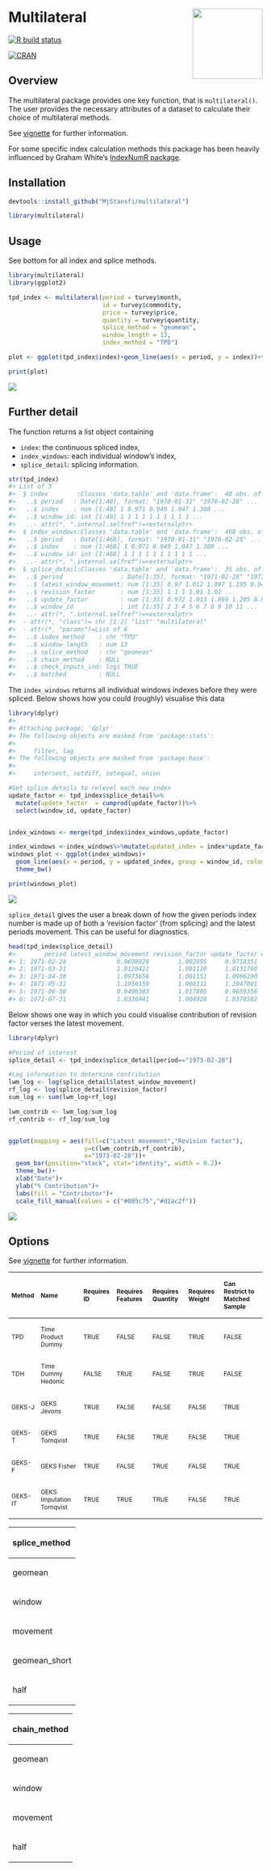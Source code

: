 
# Multilateral <img src='man/figures/logo-v2.png' align="right" height="139" />

<!-- badges: start -->

[![R build
status](https://github.com/MjStansfi/multilateral/workflows/R-CMD-check/badge.svg)](https://github.com/MjStansfi/multilateral/actions)

[![CRAN](https://www.r-pkg.org/badges/version/multilateral)](https://www.r-pkg.org/badges/version/multilateral)

<!-- badges: end -->

## Overview

The multilateral package provides one key function, that is
`multilateral()`. The user provides the necessary attributes of a
dataset to calculate their choice of multilateral methods.

See
[vignette](https://htmlpreview.github.io/?https://github.com/MjStansfi/multilateral/blob/main/doc/multilateral.html)
for further information.

For some specific index calculation methods this package has been
heavily influenced by Graham White’s [IndexNumR
package](https://github.com/grahamjwhite/IndexNumR).

## Installation

``` r
devtools::install_github("MjStansfi/multilateral")

library(multilateral)
```

## Usage

See bottom for all index and splice methods.

``` r
library(multilateral)
library(ggplot2)

tpd_index <- multilateral(period = turvey$month,
                          id = turvey$commodity,
                          price = turvey$price,
                          quantity = turvey$quantity,
                          splice_method = "geomean",
                          window_length = 13,
                          index_method = "TPD")

plot <- ggplot(tpd_index$index)+geom_line(aes(x = period, y = index))+theme_bw()

print(plot)
```

![](man/figures/README-example-1.png)<!-- -->

## Further detail

The function returns a list object containing

  - `index`: the continuous spliced index,
  - `index_windows`: each individual window’s index,
  - `splice_detail`: splicing information.

<!-- end list -->

``` r
str(tpd_index) 
#> List of 3
#>  $ index        :Classes 'data.table' and 'data.frame':  48 obs. of  3 variables:
#>   ..$ period   : Date[1:48], format: "1970-01-31" "1970-02-28" ...
#>   ..$ index    : num [1:48] 1 0.971 0.949 1.047 1.308 ...
#>   ..$ window_id: int [1:48] 1 1 1 1 1 1 1 1 1 1 ...
#>   ..- attr(*, ".internal.selfref")=<externalptr> 
#>  $ index_windows:Classes 'data.table' and 'data.frame':  468 obs. of  3 variables:
#>   ..$ period   : Date[1:468], format: "1970-01-31" "1970-02-28" ...
#>   ..$ index    : num [1:468] 1 0.971 0.949 1.047 1.308 ...
#>   ..$ window_id: int [1:468] 1 1 1 1 1 1 1 1 1 1 ...
#>   ..- attr(*, ".internal.selfref")=<externalptr> 
#>  $ splice_detail:Classes 'data.table' and 'data.frame':  35 obs. of  5 variables:
#>   ..$ period                : Date[1:35], format: "1971-02-28" "1971-03-31" ...
#>   ..$ latest_window_movement: num [1:35] 0.97 1.012 1.097 1.195 0.949 ...
#>   ..$ revision_factor       : num [1:35] 1 1 1 1.01 1.02 ...
#>   ..$ update_factor         : num [1:35] 0.972 1.013 1.099 1.205 0.966 ...
#>   ..$ window_id             : int [1:35] 2 3 4 5 6 7 8 9 10 11 ...
#>   ..- attr(*, ".internal.selfref")=<externalptr> 
#>  - attr(*, "class")= chr [1:2] "list" "multilateral"
#>  - attr(*, "params")=List of 6
#>   ..$ index_method    : chr "TPD"
#>   ..$ window_length   : num 13
#>   ..$ splice_method   : chr "geomean"
#>   ..$ chain_method    : NULL
#>   ..$ check_inputs_ind: logi TRUE
#>   ..$ matched         : NULL
```

The `index_windows` returns all individual windows indexes before they
were spliced. Below shows how you could (roughly) visualise this data

``` r
library(dplyr)
#> 
#> Attaching package: 'dplyr'
#> The following objects are masked from 'package:stats':
#> 
#>     filter, lag
#> The following objects are masked from 'package:base':
#> 
#>     intersect, setdiff, setequal, union

#Get splice details to relevel each new index
update_factor <- tpd_index$splice_detail%>%
  mutate(update_factor  = cumprod(update_factor))%>%
  select(window_id, update_factor)


index_windows <- merge(tpd_index$index_windows,update_factor)

index_windows <-index_windows%>%mutate(updated_index = index*update_factor)
windows_plot <- ggplot(index_windows)+
  geom_line(aes(x = period, y = updated_index, group = window_id, colour = window_id))+
  theme_bw()

print(windows_plot)
```

![](man/figures/README-windows-1.png)<!-- -->

`splice_detail` gives the user a break down of how the given periods
index number is made up of both a ‘revision factor’ (from splicing) and
the latest periods movement. This can be useful for diagnostics.

``` r
head(tpd_index$splice_detail)
#>        period latest_window_movement revision_factor update_factor window_id
#> 1: 1971-02-28              0.9698029        1.002095     0.9718351         2
#> 2: 1971-03-31              1.0120421        1.001120     1.0131760         3
#> 3: 1971-04-30              1.0973656        1.001151     1.0986290         4
#> 4: 1971-05-31              1.1950159        1.008111     1.2047081         5
#> 5: 1971-06-30              0.9490383        1.017805     0.9659356         6
#> 6: 1971-07-31              1.0336941        1.004028     1.0378582         7
```

Below shows one way in which you could visualise contribution of
revision factor verses the latest movement.

``` r
library(dplyr)

#Period of interest
splice_detail <- tpd_index$splice_detail[period=="1973-02-28"]

#Log information to determine contribution
lwm_log <- log(splice_detail$latest_window_movement)
rf_log <- log(splice_detail$revision_factor)
sum_log <- sum(lwm_log+rf_log)

lwm_contrib <- lwm_log/sum_log
rf_contrib <- rf_log/sum_log


ggplot(mapping = aes(fill=c("Latest movement","Revision factor"),
                     y=c(lwm_contrib,rf_contrib),
                     x="1973-02-28"))+
  geom_bar(position="stack", stat="identity", width = 0.2)+
  theme_bw()+
  xlab("Date")+
  ylab("% Contribution")+
  labs(fill = "Contributor")+
  scale_fill_manual(values = c("#085c75","#d2ac2f"))
```

![](man/figures/README-visualise-contrib-1.png)<!-- -->

## Options

See
[vignette](https://htmlpreview.github.io/?https://github.com/MjStansfi/multilateral/blob/main/doc/multilateral.html)
for further information.

<table class="table" style="font-size: 12px; margin-left: auto; margin-right: auto;">

<thead>

<tr>

<th style="text-align:left;">

Method

</th>

<th style="text-align:left;">

Name

</th>

<th style="text-align:left;">

Requires ID

</th>

<th style="text-align:left;">

Requires Features

</th>

<th style="text-align:left;">

Requires Quantity

</th>

<th style="text-align:left;">

Requires Weight

</th>

<th style="text-align:left;">

Can Restrict to Matched Sample

</th>

</tr>

</thead>

<tbody>

<tr>

<td style="text-align:left;">

TPD

</td>

<td style="text-align:left;">

Time Product Dummy

</td>

<td style="text-align:left;">

TRUE

</td>

<td style="text-align:left;">

FALSE

</td>

<td style="text-align:left;">

FALSE

</td>

<td style="text-align:left;">

TRUE

</td>

<td style="text-align:left;">

FALSE

</td>

</tr>

<tr>

<td style="text-align:left;">

TDH

</td>

<td style="text-align:left;">

Time Dummy Hedonic

</td>

<td style="text-align:left;">

FALSE

</td>

<td style="text-align:left;">

TRUE

</td>

<td style="text-align:left;">

FALSE

</td>

<td style="text-align:left;">

TRUE

</td>

<td style="text-align:left;">

FALSE

</td>

</tr>

<tr>

<td style="text-align:left;">

GEKS-J

</td>

<td style="text-align:left;">

GEKS Jevons

</td>

<td style="text-align:left;">

TRUE

</td>

<td style="text-align:left;">

FALSE

</td>

<td style="text-align:left;">

FALSE

</td>

<td style="text-align:left;">

FALSE

</td>

<td style="text-align:left;">

TRUE

</td>

</tr>

<tr>

<td style="text-align:left;">

GEKS-T

</td>

<td style="text-align:left;">

GEKS Tornqvist

</td>

<td style="text-align:left;">

TRUE

</td>

<td style="text-align:left;">

FALSE

</td>

<td style="text-align:left;">

TRUE

</td>

<td style="text-align:left;">

FALSE

</td>

<td style="text-align:left;">

TRUE

</td>

</tr>

<tr>

<td style="text-align:left;">

GEKS-F

</td>

<td style="text-align:left;">

GEKS Fisher

</td>

<td style="text-align:left;">

TRUE

</td>

<td style="text-align:left;">

FALSE

</td>

<td style="text-align:left;">

TRUE

</td>

<td style="text-align:left;">

FALSE

</td>

<td style="text-align:left;">

TRUE

</td>

</tr>

<tr>

<td style="text-align:left;">

GEKS-IT

</td>

<td style="text-align:left;">

GEKS Imputation Tornqvist

</td>

<td style="text-align:left;">

TRUE

</td>

<td style="text-align:left;">

TRUE

</td>

<td style="text-align:left;">

TRUE

</td>

<td style="text-align:left;">

FALSE

</td>

<td style="text-align:left;">

TRUE

</td>

</tr>

</tbody>

</table>

<table>

<thead>

<tr>

<th style="text-align:left;">

splice\_method

</th>

</tr>

</thead>

<tbody>

<tr>

<td style="text-align:left;">

geomean

</td>

</tr>

<tr>

<td style="text-align:left;">

window

</td>

</tr>

<tr>

<td style="text-align:left;">

movement

</td>

</tr>

<tr>

<td style="text-align:left;">

geomean\_short

</td>

</tr>

<tr>

<td style="text-align:left;">

half

</td>

</tr>

</tbody>

</table>

<table>

<thead>

<tr>

<th style="text-align:left;">

chain\_method

</th>

</tr>

</thead>

<tbody>

<tr>

<td style="text-align:left;">

geomean

</td>

</tr>

<tr>

<td style="text-align:left;">

window

</td>

</tr>

<tr>

<td style="text-align:left;">

movement

</td>

</tr>

<tr>

<td style="text-align:left;">

half

</td>

</tr>

</tbody>

</table>
